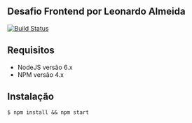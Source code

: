 ## Desafio Frontend por Leonardo Almeida

[![Build Status](https://travis-ci.org/leonardosal/desafio-frontend.svg?branch=master)](https://travis-ci.org/leonardosal/desafio-frontend)

## Requisitos

* NodeJS versão 6.x
* NPM versão 4.x

## Instalação

```
$ npm install && npm start
```
